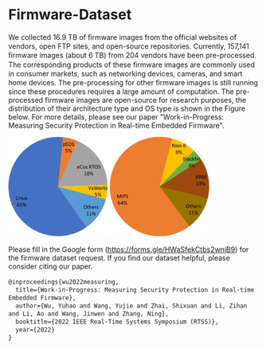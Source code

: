 # Firmware-Dataset

We collected 16.9 TB of ﬁrmware images from the ofﬁcial websites of vendors, open FTP sites, and open-source repositories. Currently, 157,141 ﬁrmware images (about 6 TB) from 204 vendors have been pre-processed. The corresponding products of these ﬁrmware images are commonly used in consumer markets, such as networking devices, cameras, and smart home devices. The pre-processing for other ﬁrmware images is still running since these procedures requires a large amount of computation. The pre-processed firmware images are open-source for research purposes, the distribution of their architecture type and OS type is shown in the Figure below. For more details, please see our paper "Work-in-Progress: Measuring Security Protection in
Real-time Embedded Firmware".


<img src="./Figures/firmware_arch_distribution.jpg" alt="arch" style="width:200px;" title="Architecture type"/>

<img src="./Figures/firmware_os_distribution.jpg" alt="arch" style="width:200px;" title="OS type"/>


Please fill in the Google form (https://forms.gle/HWaSfekCtbs2wnjB9) for the firmware dataset request. If you find our dataset helpful, please consider citing our paper. 

```
@inproceedings{wu2022measuring,
  title={Work-in-Progress: Measuring Security Protection in Real-time Embedded Firmware},
  author={Wu, Yuhao and Wang, Yujie and Zhai, Shixuan and Li, Zihan and Li, Ao and Wang, Jinwen and Zhang, Ning},
  booktitle={2022 IEEE Real-Time Systems Symposium (RTSS)},
  year={2022}
}
```